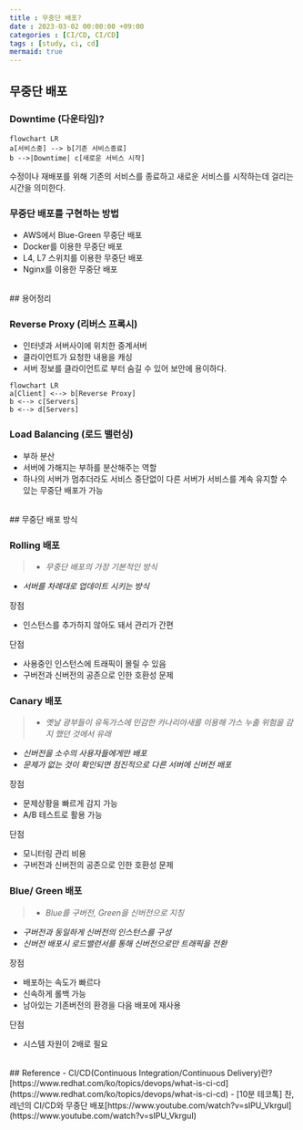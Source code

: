 ```yaml
---
title : 무중단 배포?
date : 2023-03-02 00:00:00 +09:00
categories : [CI/CD, CI/CD]
tags : [study, ci, cd] 
mermaid: true
---
```


## 무중단 배포

### Downtime (다운타임)?
```mermaid
flowchart LR
a[서비스중] --> b[기존 서비스종료]
b -->|Downtime| c[새로운 서비스 시작]
```
수정이나 재배포를 위해 기존의 서비스를 종료하고 새로운 서비스를 시작하는데 걸리는 시간을 의미한다.

### 무중단 배포를 구현하는 방법
- AWS에서 Blue-Green 무중단 배포
- Docker를 이용한 무중단 배포
- L4, L7 스위치를 이용한 무중단 배포
- Nginx를 이용한 무중단 배포

<br>
## 용어정리

### Reverse Proxy (리버스 프록시)
- 인터넷과 서버사이에 위치한 중계서버
- 클라이언트가 요청한 내용을 캐싱
- 서버 정보를 클라이언트로 부터 숨길 수 있어 보안에 용이하다.

```mermaid
flowchart LR
a[Client] <--> b[Reverse Proxy]
b <--> c[Servers]
b <--> d[Servers]
```

### Load Balancing (로드 밸런싱)
- 부하 분산
- 서버에 가해지는 부하를 분산해주는 역할
- 하나의 서버가 멈추더라도 서비스 중단없이 다른 서버가 서비스를 계속 유지할 수 있는 무중단 배포가 가능


<br>
## 무중단 배포 방식

### Rolling 배포
>- *무중단 배포의 가장 기본적인 방식*
- *서버를 차례대로 업데이트 시키는 방식*

장점
- 인스턴스를 추가하지 않아도 돼서 관리가 간편

단점
- 사용중인 인스턴스에 트래픽이 몰릴 수 있음
- 구버전과 신버전의 공존으로 인한 호환성 문제

### Canary 배포
>- *옛날 광부들이 유독가스에 민감한 카나리아새를 이용해 가스 누출 위험을 감지 했던 것에서 유래*
- *신버전을 소수의 사용자들에게만 배포*
- *문제가 없는 것이 확인되면 점진적으로 다른 서버에 신버전 배포*

장점
- 문제상황을 빠르게 감지 가능
- A/B 테스트로 활용 가능

단점
- 모니터링 관리 비용
- 구버전과 신버전의 공존으로 인한 호환성 문제

### Blue/ Green 배포
>- *Blue를 구버전, Green을 신버전으로 지칭*
- *구버전과 동일하게 신버전의 인스턴스를 구성*
- *신버전 배포시 로드밸런서를 통해 신버전으로만 트래픽을 전환*

장점
- 배포하는 속도가 빠르다
- 신속하게 롤백 가능
- 남아있는 기존버전의 환경을 다음 배포에 재사용

단점
- 시스템 자원이 2배로 필요

<br>
## Reference
- CI/CD(Continuous Integration/Continuous Delivery)란?[https://www.redhat.com/ko/topics/devops/what-is-ci-cd](https://www.redhat.com/ko/topics/devops/what-is-ci-cd)
- [10분 테코톡] 찬, 레넌의 CI/CD와 무중단 배포[https://www.youtube.com/watch?v=sIPU_VkrguI](https://www.youtube.com/watch?v=sIPU_VkrguI)



